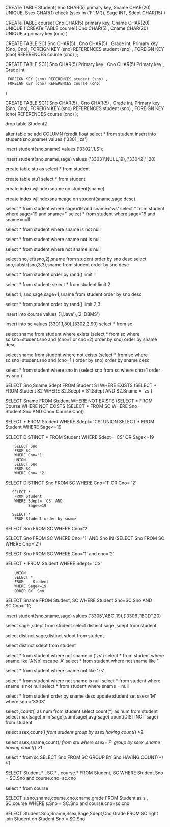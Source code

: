CREATe TABLE Student(
        Sno       CHAR(5) primary key,
  Sname  CHAR(20)  UNIQUE,
   Ssex      CHAR(1)  check (ssex in ('F','M')),
   Sage      INT,
   Sdept    CHAR(15)
)

CREATe TABLE course(
        Cno       CHAR(5) primary key,
  Cname  CHAR(20)  UNIQUE
)
CREATe TABLE course1(
        Cno       CHAR(5) ,
  Cname  CHAR(20)  UNIQUE,a
primary key (cno)
)

CREATE TABLE SC(
            Sno CHAR(5) ,
            Cno CHAR(5) , 
            Grade   int,
            Primary key (Sno, Cno),
     FOREIGN KEY (sno) REFERENCES student (sno) ,
     FOREIGN KEY (cno) REFERENCES course (cno) 
);

CREATE TABLE SC1(
            Sno CHAR(5) Primary key  ,
            Cno CHAR(5) Primary key , 
            Grade   int,
            
     FOREIGN KEY (sno) REFERENCES student (sno) ,
     FOREIGN KEY (cno) REFERENCES course (cno) 
)

CREATE TABLE SC1(
            Sno CHAR(5) ,
            Cno CHAR(5) , 
            Grade   int,
            Primary key (Sno, Cno),
     FOREIGN KEY (sno) REFERENCES student (sno) ,
     FOREIGN KEY (cno) REFERENCES course (cno) 
);

drop table Student2

alter table sc add COLUMN fcredit float
select * from student 
insert into student(sno,sname) values ('3301','zs')

insert student(sno,sname) values ('3302','LS');

insert student(sno,sname,sage) values ('33031',NULL,19),('33042','',20)

create table stu as select * from student 

create table stu1  select * from student 

create index wjlindexsname on student(sname)

create index wjlindexsnameage on student(sname,sage desc)
.


select * from student where sage=19 and sname='ws'
select * from student where sage=19 and sname=''
select * from student where sage=19 and sname=null

select * from student where  sname is not null

select * from student where  sname  not is null

select * from student where  not sname   is null

select sno,left(sno,2),sname from student order by sno desc 
select sno,substr(sno,3,3),sname from student order by sno desc 


select * from student order by rand() limit 1

select * from student;
select * from student  limit 2


select 1, sno,sage,sage+1,sname from student order by sno desc 


select * from student order by rand() limit 2,3

insert into course values (1,'Java'),(2,'DBMS')

insert into sc values (3301,1,80),(3302,2,90)
select * from sc

select sname from student where exists (select * from sc where sc.sno=student.sno and (cno=1 or cno=2) order by sno) order by sname desc 

select sname from student where not exists (select * from sc where sc.sno=student.sno and (cno=1 ) order by sno) order by sname desc 

select * from student where sno in (select sno from sc where cno=1 order by sno )

SELECT Sno,Sname,Sdept
     FROM Student S1
     WHERE EXISTS (SELECT *
           FROM Student S2
           WHERE S2.Sdept = S1.Sdept AND
                   S2.Sname = 'zs')

SELECT Sname
         FROM Student
         WHERE NOT EXISTS
            (SELECT *
              FROM Course
              WHERE NOT EXISTS
                  (SELECT *
                   FROM SC
                   WHERE Sno= Student.Sno
                      AND Cno= Course.Cno))

SELECT *
        FROM Student
        WHERE Sdept= 'CS'
        UNION
        SELECT *
        FROM Student
        WHERE Sage<=19

SELECT  DISTINCT  *
        FROM Student
        WHERE Sdept= 'CS'  OR  Sage<=19

        SELECT Sno
        FROM SC
        WHERE Cno='1'
        UNION
        SELECT Sno
        FROM SC
        WHERE Cno= '2'

SELECT  DISTINCT  Sno
        FROM SC
        WHERE Cno='1'  OR  Cno= '2'

       SELECT *
        FROM Student
        WHERE Sdept= 'CS' AND
              Sage<=19

       SELECT *
        FROM Student order by sname

SELECT Sno
        FROM SC
        WHERE Cno='2'

SELECT Sno
        FROM SC
        WHERE Cno='1' AND Sno IN
                               (SELECT Sno
                                FROM SC
                                WHERE Cno='2')

SELECT Sno
        FROM SC
        WHERE Cno='1' and cno='2'


SELECT   *
        FROM    Student
        WHERE Sdept= 'CS'

        UNION
        SELECT *
        FROM    Student
        WHERE Sage<=19
        ORDER BY  Sno


SELECT Sname
FROM Student, SC
WHERE Student.Sno=SC.Sno AND 
			SC.Cno= '1';


insert student(sno,sname,sage) values ('3305','ABC',19),('3306',"BCD",20)


select  sage ,sdept from student
select  distinct sage ,sdept from student


select distinct sage,distinct sdept from student


select distinct sdept from student

select * from student where not sname  in ('zs')
select * from student where  sname  like 'A%b' escape 'A'
select * from student where not sname  like ''

select * from student where  sname  not like 'zs'

select * from student where not sname  is  null
select * from student where  sname is not null
select * from student where  sname = null

select * from student order by sname desc
update  student set ssex='M'  where sno >'3303'

select *,count(*) as num from student
select count(*) as num from student
select  max(sage),min(sage),sum(sage),avg(sage),count(DISTINCT sage) from student

select ssex,count(*) from student group by ssex  having count(*) >2


select ssex,sname,count(*) from stu where ssex='F' group by ssex ,sname having count(*) >1

select * from sc
SELECT Sno
     FROM  SC
     GROUP BY Sno
     HAVING  COUNT(*) >1



SELECT  Student.* ,  SC.* ,  course.*
         FROM     Student, SC WHERE  Student.Sno = SC.Sno and 
course.cno=sc.cno

select * from course


SELECT  s.sno,sname,course.cno,cname,grade
         FROM     Student as s , SC,course WHERE  s.Sno = SC.Sno and 
course.cno=sc.cno

SELECT  Student.Sno,Sname,Ssex,Sage,Sdept,Cno,Grade
 FROM   SC  right join  Student
 on  Student.Sno = SC.Sno
